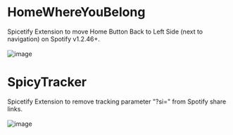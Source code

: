 # HomeWhereYouBelong
Spicetify Extension to move Home Button Back to Left Side (next to navigation) on Spotify v1.2.46+.
<br><br>![image](https://github.com/user-attachments/assets/6d8a4e65-3e27-49db-80af-da3a36beb172)
# SpicyTracker
Spicetify Extension to remove tracking parameter "?si=" from Spotify share links.
<br><br>![image](https://github.com/user-attachments/assets/6d8a4e65-3e27-49db-80af-da3a36beb172)
